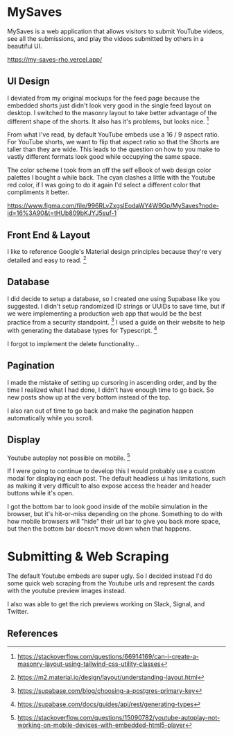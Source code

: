 # MySaves
MySaves is a web application that allows visitors to submit YouTube videos, see all the submissions, and play the videos submitted by others in a beautiful UI.

https://my-saves-rho.vercel.app/

## UI Design

I deviated from my original mockups for the feed page because the embedded shorts just didn't look very good in the single feed layout on desktop. I switched to the masonry layout to take better advantage of the different shape of the shorts. It also has it's problems, but looks nice. [^1]

From what I've read, by default YouTube embeds use a 16 / 9 aspect ratio. For YouTube shorts, we want to flip that aspect ratio so that the Shorts are taller than they are wide. This leads to the question on how to you make to vastly different formats look good while occupying the same space.

The color scheme I took from an off the self eBook of web design color palettes I bought a while back. The cyan clashes a little with the Youtube red color, if I was going to do it again I'd select a different color that compliments it better. 

https://www.figma.com/file/996RLvZxgslEodaWY4W9Gp/MySaves?node-id=16%3A90&t=tHUb809bKJYJ5suf-1

## Front End & Layout

I like to reference Google's Material design principles because they're very detailed and easy to read. [^2]

## Database

I did decide to setup a database, so I created one using Supabase like you suggested. I didn't setup randomized ID strings or UUIDs to save time, but if we were implementing a production web app that would be the best practice from a security standpoint. [^3] I used a guide on their website to help with generating the database types for Typescript. [^4]

I forgot to implement the delete functionality...

## Pagination
I made the mistake of setting up cursoring in ascending order, and by the time I realized what I had done, I didn't have enough time to go back. So new posts show up at the very bottom instead of the top.

I also ran out of time to go back and make the pagination happen automatically while you scroll.

## Display
Youtube autoplay not possible on mobile. [^5]

If I were going to continue to develop this I would probably use a custom modal for displaying each post. The default headless ui has limitations, such as making it very difficult to also expose access the header and header buttons while it's open.

I got the bottom bar to look good inside of the mobile simulation in the browser, but it's hit-or-miss depending on the phone. Something to do with how mobile browsers will "hide" their url bar to give you back more space, but then the bottom bar doesn't move down when that happens.

# Submitting & Web Scraping
The default Youtube embeds are super ugly. So I decided instead I'd do some quick web scraping from the Youtube urls and represent the cards with the youtube preview images instead.

I also was able to get the rich previews working on Slack, Signal, and Twitter.

## References

[^1]: https://stackoverflow.com/questions/66914169/can-i-create-a-masonry-layout-using-tailwind-css-utility-classes
[^2]: https://m2.material.io/design/layout/understanding-layout.html
[^3]: https://supabase.com/blog/choosing-a-postgres-primary-key
[^4]: https://supabase.com/docs/guides/api/rest/generating-types
[^5]: https://stackoverflow.com/questions/15090782/youtube-autoplay-not-working-on-mobile-devices-with-embedded-html5-player
